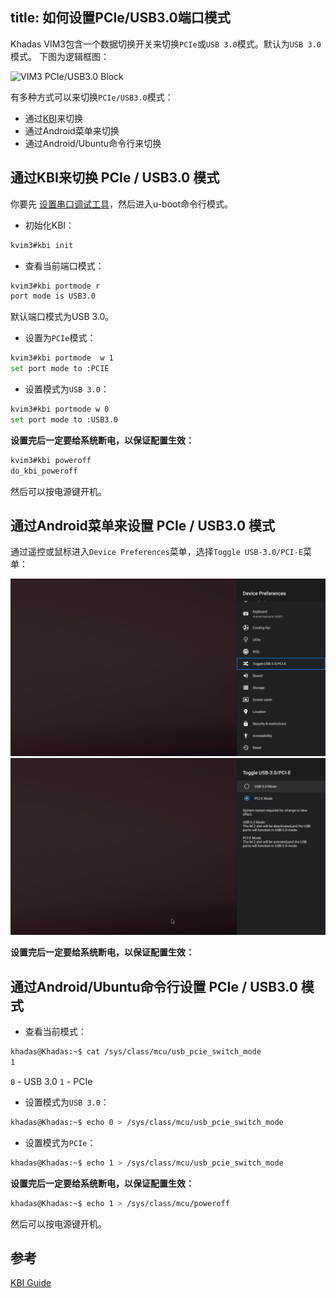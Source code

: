 title: 如何设置PCIe/USB3.0端口模式
---

Khadas VIM3包含一个数据切换开关来切换`PCIe`或`USB 3.0`模式。默认为`USB 3.0`模式。
下图为逻辑框图：

![VIM3 PCIe/USB3.0 Block](/images/vim3/vim3_pcie_usb3_block.png)

有多种方式可以来切换`PCIe/USB3.0`模式：
* 通过[KBI](/zh-cn//vim3/KbiGuidance.html)来切换
* 通过Android菜单来切换
* 通过Android/Ubuntu命令行来切换

## 通过KBI来切换 PCIe / USB3.0 模式

你要先 [设置串口调试工具](/zh-cn/vim3/SetupSerialTool.html)，然后进入u-boot命令行模式。

* 初始化KBI：

```sh
kvim3#kbi init
```

* 查看当前端口模式：

```sh
kvim3#kbi portmode r
port mode is USB3.0
```
默认端口模式为USB 3.0。

* 设置为`PCIe`模式：

```sh
kvim3#kbi portmode  w 1
set port mode to :PCIE
```

* 设置模式为`USB 3.0`：

```sh
kvim3#kbi portmode w 0
set port mode to :USB3.0
```

**设置完后一定要给系统断电，以保证配置生效：**

```sh
kvim3#kbi poweroff 
do_kbi_poweroff
```
然后可以按电源键开机。

## 通过Android菜单来设置 PCIe / USB3.0 模式

通过遥控或鼠标进入`Device Preferences`菜单，选择`Toggle USB-3.0/PCI-E`菜单：

![Android Device Preferences](https://github.com/tsangyoujun/khadas_docs/blob/master/settings_toggle.jpg?raw=true)
![Mode Switch UI](https://github.com/tsangyoujun/khadas_docs/blob/master/mode_switch.jpg?raw=true)

**设置完后一定要给系统断电，以保证配置生效：**

## 通过Android/Ubuntu命令行设置 PCIe / USB3.0 模式

* 查看当前模式：

```sh
khadas@Khadas:~$ cat /sys/class/mcu/usb_pcie_switch_mode
1
```

`0` - USB 3.0
`1` - PCIe

* 设置模式为`USB 3.0`：

```sh
khadas@Khadas:~$ echo 0 > /sys/class/mcu/usb_pcie_switch_mode
```

* 设置模式为`PCIe`：

```sh
khadas@Khadas:~$ echo 1 > /sys/class/mcu/usb_pcie_switch_mode
```

**设置完后一定要给系统断电，以保证配置生效：**

```sh
khadas@Khadas:~$ echo 1 > /sys/class/mcu/poweroff 
```

然后可以按电源键开机。


## 参考
[KBI Guide](/zh-cn/vim3/KbiGuidance.html)
